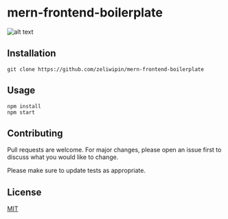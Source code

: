 # mern-frontend-boilerplate

![alt text](https://i.ibb.co/Lhf0zTd/LOGIN-1.jpg)

## Installation


```
git clone https://github.com/zeliwipin/mern-frontend-boilerplate
```

## Usage

```
npm install
npm start
```

## Contributing
Pull requests are welcome. For major changes, please open an issue first to discuss what you would like to change.

Please make sure to update tests as appropriate.

## License
[MIT](https://choosealicense.com/licenses/mit/)
